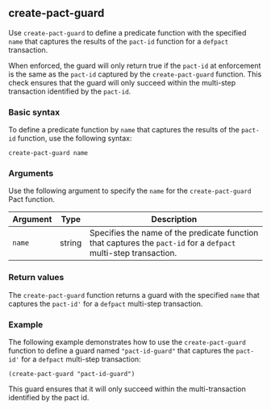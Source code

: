 ## create-pact-guard

Use `create-pact-guard` to define a predicate function with the specified `name` that captures the results of the `pact-id` function for a `defpact` transaction. 

When enforced, the guard will only return true if the `pact-id` at enforcement is the same as the `pact-id` captured by the `create-pact-guard` function. 
This check ensures that the guard will only succeed within the multi-step transaction identified by the `pact-id`.

### Basic syntax

To define a predicate function by `name` that captures the results of the `pact-id` function, use the following syntax:

```pact
create-pact-guard name
```

### Arguments

Use the following argument to specify the `name` for the `create-pact-guard` Pact function.

| Argument | Type | Description |
| --- | --- | --- |
| `name` | string | Specifies the name of the predicate function that captures the `pact-id` for a `defpact` multi-step transaction. |

### Return values

The `create-pact-guard` function returns a guard with the specified `name` that captures the `pact-id'` for a `defpact` multi-step transaction.

### Example

The following example demonstrates how to use the `create-pact-guard` function to define a guard named `"pact-id-guard"` that captures the `pact-id'` for a `defpact` multi-step transaction:

```pact
(create-pact-guard "pact-id-guard")
```

This guard ensures that it will only succeed within the multi-transaction identified by the pact id.
